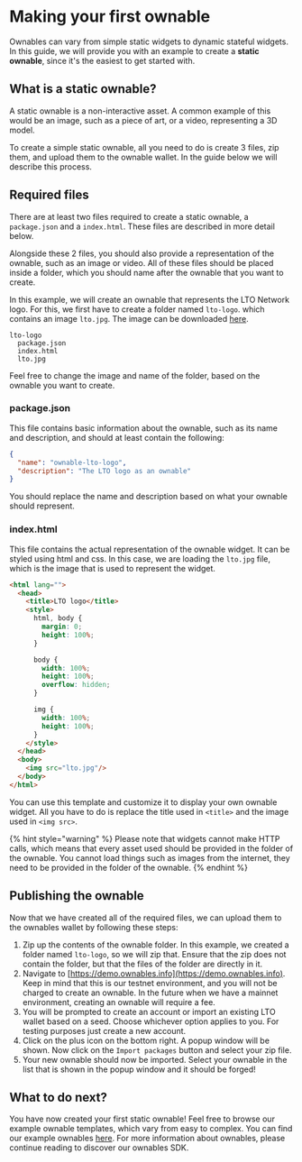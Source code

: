 # Making your first ownable

Ownables can vary from simple static widgets to dynamic stateful widgets. In this guide, we will provide you with an example to create a **static ownable**, since it's the easiest to get started with.

## What is a static ownable?

A static ownable is a non-interactive asset. A common example of this would be an image, such as a piece of art, or a video, representing a 3D model.

To create a simple static ownable, all you need to do is create 3 files, zip them, and upload them to the ownable wallet. In the guide below we will describe this process.

## Required files

There are at least two files required to create a static ownable, a `package.json` and a `index.html`. These files are described in more detail below.

Alongside these 2 files, you should also provide a representation of the ownable, such as an image or video. All of these files should be placed inside a folder, which you should name after the ownable that you want to create.

In this example, we will create an ownable that represents the LTO Network logo. For this, we first have to create a folder named `lto-logo`. which contains an image `lto.jpg`. The image can be downloaded [here](https://avatars.githubusercontent.com/u/50703120).

```
lto-logo
  package.json
  index.html
  lto.jpg
```

Feel free to change the image and name of the folder, based on the ownable you want to create.

### package.json

This file contains basic information about the ownable, such as its name and description, and should at least contain the following:

```json
{
  "name": "ownable-lto-logo",
  "description": "The LTO logo as an ownable"
}
```

You should replace the name and description based on what your ownable should represent.

### index.html

This file contains the actual representation of the ownable widget. It can be styled using html and css. In this case, we are loading the `lto.jpg` file, which is the image that is used to represent the widget.

```html
<html lang="">
  <head>
    <title>LTO logo</title>
    <style>
      html, body {
        margin: 0;
        height: 100%;
      }

      body {
        width: 100%;
        height: 100%;
        overflow: hidden;
      }

      img {
        width: 100%;
        height: 100%;
      }
    </style>
  </head>
  <body>
    <img src="lto.jpg"/>
  </body>
</html>
```

You can use this template and customize it to display your own ownable widget. All you have to do is replace the title used in `<title>` and the image used in `<img src>`.

{% hint style="warning" %}
Please note that widgets cannot make HTTP calls, which means that every asset used should be provided in the folder of the ownable. You cannot load things such as images from the internet, they need to be provided in the folder of the ownable.
{% endhint %}

## Publishing the ownable

Now that we have created all of the required files, we can upload them to the ownables wallet by following these steps:

1. Zip up the contents of the ownable folder. In this example, we created a folder named `lto-logo`, so we will zip that. Ensure that the zip does not contain the folder, but that the files of the folder are directly in it.
2. Navigate to [https://demo.ownables.info](https://demo.ownables.info). Keep in mind that this is our testnet environment, and you will not be charged to create an ownable. In the future when we have a mainnet environment, creating an ownable will require a fee.
3. You will be prompted to create an account or import an existing LTO wallet based on a seed. Choose whichever option applies to you. For testing purposes just create a new account.
4. Click on the plus icon on the bottom right. A popup window will be shown. Now click on the `Import packages` button and select your zip file.
5. Your new ownable should now be imported. Select your ownable in the list that is shown in the popup window and it should be forged!

## What to do next?

You have now created your first static ownable! Feel free to browse our example ownable templates, which vary from easy to complex. You can find our example ownables [here](https://github.com/ltonetwork/ownables-sdk#examples). For more information about ownables, please continue reading to discover our ownables SDK.
